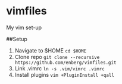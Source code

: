 vimfiles
========

My vim set-up

##Setup

1. Navigate to $HOME `cd $HOME`
2. Clone repo `git clone --recursive https://github.com/enberg/vimfiles.git`
3. Link .vimrc `ln -s .vim/vimrc .vimrc`
4. Install plugins `vim +PluginInstall +qall`
